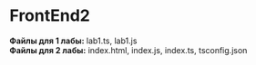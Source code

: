 # FrontEnd2
**Файлы для 1 лабы:** lab1.ts, lab1.js <br />
**Файлы для 2 лабы:** index.html, index.js, index.ts, tsconfig.json
